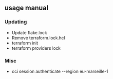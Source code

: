 ## usage manual

### Updating

- Update flake.lock
- Remove terraform.lock.hcl
- terraform init
- terraform providers lock

### Misc

- oci session authenticate --region eu-marseille-1